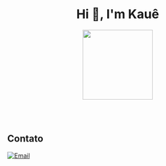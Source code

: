 <b><h1 align="center">Hi 👋, I'm Kauê</h1></b>

<div align="center">
    <a href="https://github.com/Kaue-Francisco">
     <img height="160em" src="https://github-readme-stats.vercel.app/api?username=Kaue-Francisco&show_icons=true&theme=dark"/>
    </a>
</div>

<br><br>

## Contato
[![Email](https://img.shields.io/badge/Gmail-D14836?style=for-the-badge&logo=gmail&logoColor=white)](mailto:kauesantos.francisco@gmail.com)
